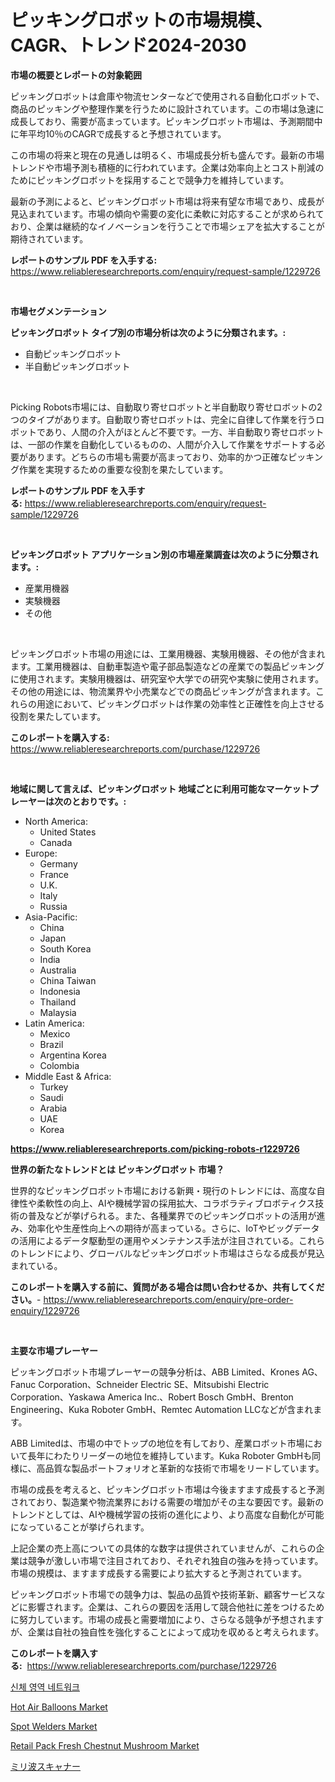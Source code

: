 <p><h1>ピッキングロボットの市場規模、CAGR、トレンド2024-2030</h1></p><p><strong>市場の概要とレポートの対象範囲</strong></p>
<p><p>ピッキングロボットは倉庫や物流センターなどで使用される自動化ロボットで、商品のピッキングや整理作業を行うために設計されています。この市場は急速に成長しており、需要が高まっています。ピッキングロボット市場は、予測期間中に年平均10％のCAGRで成長すると予想されています。</p><p>この市場の将来と現在の見通しは明るく、市場成長分析も盛んです。最新の市場トレンドや市場予測も積極的に行われています。企業は効率向上とコスト削減のためにピッキングロボットを採用することで競争力を維持しています。</p><p>最新の予測によると、ピッキングロボット市場は将来有望な市場であり、成長が見込まれています。市場の傾向や需要の変化に柔軟に対応することが求められており、企業は継続的なイノベーションを行うことで市場シェアを拡大することが期待されています。</p></p>
<p><strong>レポートのサンプル PDF を入手する:</strong> <a href="https://www.reliableresearchreports.com/enquiry/request-sample/1229726">https://www.reliableresearchreports.com/enquiry/request-sample/1229726</a></p>
<p>&nbsp;</p>
<p><strong>市場セグメンテーション</strong></p>
<p><strong>ピッキングロボット タイプ別の市場分析は次のように分類されます。:</strong></p>
<p><ul><li>自動ピッキングロボット</li><li>半自動ピッキングロボット</li></ul></p>
<p>&nbsp;</p>
<p><p>Picking Robots市場には、自動取り寄せロボットと半自動取り寄せロボットの2つのタイプがあります。自動取り寄せロボットは、完全に自律して作業を行うロボットであり、人間の介入がほとんど不要です。一方、半自動取り寄せロボットは、一部の作業を自動化しているものの、人間が介入して作業をサポートする必要があります。どちらの市場も需要が高まっており、効率的かつ正確なピッキング作業を実現するための重要な役割を果たしています。</p></p>
<p><strong>レポートのサンプル PDF を入手する:</strong>&nbsp;<a href="https://www.reliableresearchreports.com/enquiry/request-sample/1229726">https://www.reliableresearchreports.com/enquiry/request-sample/1229726</a></p>
<p>&nbsp;</p>
<p><strong> ピッキングロボット アプリケーション別の市場産業調査は次のように分類されます。:</strong></p>
<p><ul><li>産業用機器</li><li>実験機器</li><li>その他</li></ul></p>
<p>&nbsp;</p>
<p><p>ピッキングロボット市場の用途には、工業用機器、実験用機器、その他が含まれます。工業用機器は、自動車製造や電子部品製造などの産業での製品ピッキングに使用されます。実験用機器は、研究室や大学での研究や実験に使用されます。その他の用途には、物流業界や小売業などでの商品ピッキングが含まれます。これらの用途において、ピッキングロボットは作業の効率性と正確性を向上させる役割を果たしています。</p></p>
<p><strong>このレポートを購入する:</strong>&nbsp; <a href="https://www.reliableresearchreports.com/purchase/1229726">https://www.reliableresearchreports.com/purchase/1229726</a></p>
<p>&nbsp;</p>
<p><strong>地域に関して言えば、ピッキングロボット 地域ごとに利用可能なマーケットプレーヤーは次のとおりです。:</strong></p>
<p><ul>
    <li>
        North America:
        <ul>
            <li>United States</li>
            <li>Canada</li>
        </ul>
    </li>
    <li>
        Europe:
        <ul>
            <li>Germany</li>
            <li>France</li>
            <li>U.K.</li>
            <li>Italy</li>
            <li>Russia</li>
        </ul>
    </li>
    <li>
        Asia-Pacific:
        <ul>
            <li>China</li>
            <li>Japan</li>
            <li>South Korea</li>
            <li>India</li>
            <li>Australia</li>
            <li>China Taiwan</li>
            <li>Indonesia</li>
            <li>Thailand</li>
            <li>Malaysia</li>
        </ul>
    </li>
    <li>
        Latin America:
        <ul>
            <li>Mexico</li>
            <li>Brazil</li>
            <li>Argentina Korea</li>
            <li>Colombia</li>
        </ul>
    </li>
    <li>
        Middle East & Africa:
        <ul>
            <li>Turkey</li>
            <li>Saudi</li>
            <li>Arabia</li>
            <li>UAE</li>
            <li>Korea</li>
        </ul>
    </li>
    </ul></p>
<p><strong><a href="https://www.reliableresearchreports.com/picking-robots-r1229726">https://www.reliableresearchreports.com/picking-robots-r1229726</a></strong>&nbsp;</p>
<p><strong>世界の新たなトレンドとは ピッキングロボット 市場？</strong></p>
<p><p>世界的なピッキングロボット市場における新興・現行のトレンドには、高度な自律性や柔軟性の向上、AIや機械学習の採用拡大、コラボラティブロボティクス技術の普及などが挙げられる。また、各種業界でのピッキングロボットの活用が進み、効率化や生産性向上への期待が高まっている。さらに、IoTやビッグデータの活用によるデータ駆動型の運用やメンテナンス手法が注目されている。これらのトレンドにより、グローバルなピッキングロボット市場はさらなる成長が見込まれている。</p></p>
<p><strong>このレポートを購入する前に、質問がある場合は問い合わせるか、共有してください。</strong>- <a href="https://www.reliableresearchreports.com/enquiry/pre-order-enquiry/1229726">https://www.reliableresearchreports.com/enquiry/pre-order-enquiry/1229726</a></p>
<p>&nbsp;</p>
<p><strong>主要な市場プレーヤー</strong></p>
<p><p>ピッキングロボット市場プレーヤーの競争分析は、ABB Limited、Krones AG、Fanuc Corporation、Schneider Electric SE、Mitsubishi Electric Corporation、Yaskawa America Inc.、Robert Bosch GmbH、Brenton Engineering、Kuka Roboter GmbH、Remtec Automation LLCなどが含まれます。 </p><p>ABB Limitedは、市場の中でトップの地位を有しており、産業ロボット市場において長年にわたりリーダーの地位を維持しています。Kuka Roboter GmbHも同様に、高品質な製品ポートフォリオと革新的な技術で市場をリードしています。 </p><p>市場の成長を考えると、ピッキングロボット市場は今後ますます成長すると予測されており、製造業や物流業界における需要の増加がその主な要因です。最新のトレンドとしては、AIや機械学習の技術の進化により、より高度な自動化が可能になっていることが挙げられます。</p><p>上記企業の売上高についての具体的な数字は提供されていませんが、これらの企業は競争が激しい市場で注目されており、それぞれ独自の強みを持っています。市場の規模は、ますます成長する需要により拡大すると予測されています。</p><p>ピッキングロボット市場での競争力は、製品の品質や技術革新、顧客サービスなどに影響されます。企業は、これらの要因を活用して競合他社に差をつけるために努力しています。市場の成長と需要増加により、さらなる競争が予想されますが、企業は自社の独自性を強化することによって成功を収めると考えられます。</p></p>
<p><strong>このレポートを購入する:</strong>&nbsp;&nbsp;<a href="https://www.reliableresearchreports.com/purchase/1229726">https://www.reliableresearchreports.com/purchase/1229726</a></p>
<p><p><a href="https://github.com/RichardLueilwitz787/Market-Research-Report-List-1/blob/main/302082726995.md">신체 영역 네트워크</a></p><p><a href="https://github.com/Sherrillcrooksxa8i18ucf2m/Market-Research-Report-List-2/blob/main/hot-air-balloons-market.md">Hot Air Balloons Market</a></p><p><a href="https://view.publitas.com/reportprime-1/spot-welders-market-comprehensive-assessment-by-type-application-and-geography/">Spot Welders Market</a></p><p><a href="https://summer-dogwood-3e9.notion.site/Analyzing-Retail-Pack-Fresh-Chestnut-Mushroom-Market-Global-Industry-Perspective-and-Forecast-2024-62ea8a13b9854cd2b42f508fa2e9a112">Retail Pack Fresh Chestnut Mushroom Market</a></p><p><a href="https://github.com/JacksonWiza1924/Market-Research-Report-List-1/blob/main/490983029289.md">ミリ波スキャナー</a></p></p>